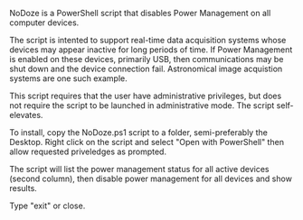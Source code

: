 NoDoze is a PowerShell script that disables Power Management on all computer devices.

The script is intented to support real-time data acquisition systems whose devices may
appear inactive for long periods of time.  If Power Management is enabled on these devices,
primarily USB, then communications may be shut down and the device connection fail.
Astronomical image acquistion systems are one such example.

This script requires that the user have administrative privileges, but does not require
the script to be launched in administrative mode.  The script self-elevates.

To install, copy the NoDoze.ps1 script to a folder, semi-preferably the Desktop.
Right click on the script and select "Open with PowerShell" then allow requested priveledges
as prompted.

The script will list the power management status for all active devices (second column),
then disable power management for all devices and show results.

Type "exit" or close.
